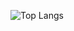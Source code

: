 ![Top Langs](https://github-readme-stats.vercel.app/api/top-langs/?username=thikahok&layout=compact)

